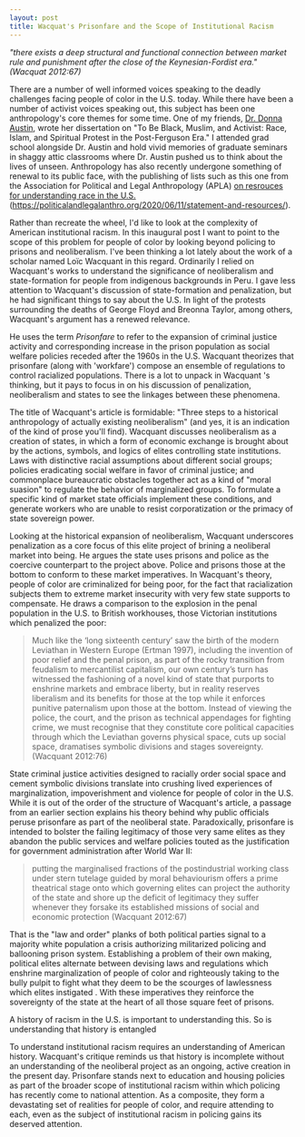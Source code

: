 ```yaml
---
layout: post
title: Wacquat's Prisonfare and the Scope of Institutional Racism
---
```


*"there exists a deep structural and functional connection between market rule and punishment after the close of the Keynesian-Fordist era." (Wacquat 2012:67)*


There are a number of well informed voices speaking to the deadly challenges facing people of color in the U.S. today. While there have been a number of activist voices speaking out, this subject has been one anthropology's core themes for some time.  One of my friends, [Dr. Donna Austin](https://anthropology.rutgers.edu/academics/graduate/graduate-students/cultural-anthropology/493-donna-auston), wrote her dissertation on "To Be Black, Muslim, and Activist: Race, Islam, and Spiritual Protest in the Post-Ferguson Era."  I attended grad school alongside Dr. Austin and hold vivid memories of graduate seminars in shaggy attic classrooms where Dr. Austin pushed us to think about the lives of unseen.  Anthropology has also recently undergone something of renewal to its public face, with the publishing of lists such as this one from the Association for Political and Legal Anthropology (APLA) [on resrouces for understanding race in the U.S.](https://politicalandlegalanthro.org/2020/06/11/statement-and-resources/) (https://politicalandlegalanthro.org/2020/06/11/statement-and-resources/).

Rather than recreate the wheel, I'd like to look at the complexity of American institutional racism. In this inaugural post I want to point to the scope of this problem for people of color by looking beyond policing to prisons and neoliberalism.  I've been thinking a lot lately about the work of a scholar named Loïc Wacquant in this regard. Ordinarily I relied on Wacquant's works to understand the significance of neoliberalism and state-formation for people from indigenous backgrounds in Peru.  I gave less attention to Wacquant's discussion of state-formation and penalization, but he had significant things to say about the U.S. In light of the protests surrounding the deaths of George Floyd and Breonna Taylor, among others, Wacquant's argument has a renewed relevance.  

He uses the term *Prisonfare* to refer to the expansion of criminal justice activity and corresponding increase in the prison population as social welfare policies receded after the 1960s in the U.S.  Wacquant theorizes that prisonfare (along with 'workfare') compose an ensemble of regulations to control racialized populations.  There is a lot to unpack in Wacquant 's thinking, but it pays to focus in on his discussion of penalization, neoliberalism and states to see the linkages between these phenomena.

The title of Wacquant's article is formidable: "Three steps to a historical anthropology of actually existing neoliberalism" (and yes, it is an indication of the kind of prose you'll find).  Wacquant discusses neoliberalism as a creation of states, in which a form of economic exchange is brought about by the actions, symbols, and logics of elites controlling state institutions.  Laws with distinctive racial assumptions about different social groups; policies eradicating social welfare in favor of criminal justice; and commonplace bureaucratic obstacles together act as a kind of "moral suasion" to regulate the behavior of marginalized groups.  To formulate a specific kind of market state officials implement these conditions, and generate workers who are unable to resist corporatization or the primacy of state sovereign power.

Looking at the historical expansion of neoliberalism, Wacquant underscores penalization as a core focus of this elite project of brining a neoliberal market into being.  He argues the state uses prisons and police as the coercive counterpart to the project above.  Police and prisons  those at the bottom to conform to these market imperatives.  In Wacquant's theory, people of color are criminalized for being poor, for the fact that racialization subjects them to extreme market insecurity with very few state supports to compensate. He draws a comparison to the explosion in the penal population in the U.S. to British workhouses, those Victorian institutions which penalized the poor:

> Much like the ‘long sixteenth century’ saw the birth of the modern Leviathan in Western Europe (Ertman 1997), including the invention of poor relief and the penal prison, as part of the rocky transition from feudalism to mercantilist capitalism, our own century’s turn has witnessed the fashioning of a novel kind of state that purports to enshrine markets and embrace liberty, but in reality reserves liberalism and its benefits for those at the top while it enforces punitive paternalism upon those at the bottom. Instead of viewing the police, the court, and the prison as technical appendages for fighting crime, we must recognise that they constitute core political capacities through which the Leviathan governs physical space, cuts up social space, dramatises symbolic divisions and stages sovereignty. (Wacquant 2012:76)

State criminal justice activities designed to racially order social space and cement symbolic divisions translate into crushing lived experiences of marginalization, impoverishment and violence for people of color in the U.S.  While it is out of the order of the structure of Wacquant's article, a passage from an earlier section explains his theory behind why public officials peruse prisonfare as part of the neoliberal state.  Paradoxically, prisonfare is intended to bolster the failing legitimacy of those very same elites as they abandon the public services and welfare policies touted as the justification for government administration after World War II:

>putting the marginalised fractions of the postindustrial working class under stern tutelage guided by moral behaviourism offers a prime theatrical stage onto which governing elites can project the authority of the state and shore up the deficit of legitimacy they suffer whenever they forsake its established missions of social and economic protection (Wacquant 2012:67)

That is the "law and order" planks of both political parties signal to a majority white population a crisis authorizing militarized policing and ballooning prison system.  Establishing a problem of their own making, political elites alternate between devising laws and regulations which enshrine marginalization of people of color and righteously taking to the bully pulpit to fight what they deem to be the scourges of lawlessness which elites instigated .  With these imperatives they reinforce the sovereignty of the state at the heart of all those square feet of prisons.

A history of racism in the U.S. is important to understanding this.  So is understanding that history is entangled

To understand institutional racism requires an understanding of American history.  Wacquant's critique reminds us that history is incomplete without an understanding of the neoliberal project as an ongoing, active creation in the present day.  Prisonfare stands next to education and housing policies as part of the broader scope of institutional racism within which policing has recently come to national attention.  As a composite, they form a devastating set of realities for people of color, and require attending to each, even as the subject of institutional racism in policing gains its deserved attention.

